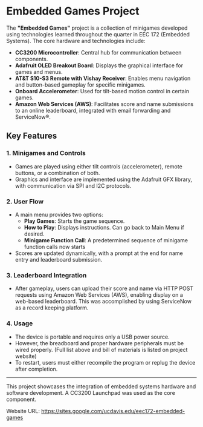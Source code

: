 # Embedded Games Project

The **"Embedded Games"** project is a collection of minigames developed using technologies learned throughout the quarter in EEC 172 (Embedded Systems). The core hardware and technologies include:

- **CC3200 Microcontroller**: Central hub for communication between components.
- **Adafruit OLED Breakout Board**: Displays the graphical interface for games and menus.
- **AT&T S10-S3 Remote with Vishay Receiver**: Enables menu navigation and button-based gameplay for specific minigames.
- **Onboard Accelerometer**: Used for tilt-based motion control in certain games.
- **Amazon Web Services (AWS)**: Facilitates score and name submissions to an online leaderboard, integrated with email forwarding and ServiceNow®.

## Key Features

### 1. Minigames and Controls
- Games are played using either tilt controls (accelerometer), remote buttons, or a combination of both.
- Graphics and interface are implemented using the Adafruit GFX library, with communication via SPI and I2C protocols.

### 2. User Flow
- A main menu provides two options:
  - **Play Games**: Starts the game sequence.
  - **How to Play**: Displays instructions. Can go back to Main Menu if desired.
  - **Minigame Function Call**: A predetermined sequence of minigame function calls now starts
- Scores are updated dynamically, with a prompt at the end for name entry and leaderboard submission.

### 3. Leaderboard Integration
- After gameplay, users can upload their score and name via HTTP POST requests using Amazon Web Services (AWS), enabling display on a web-based leaderboard. This was accomplished by using ServiceNow as a record keeping platform.

### 4. Usage
- The device is portable and requires only a USB power source.
- However, the breadboard and proper hardware peripherals must be wired properly. (Full list above and bill of materials is listed on project website)
- To restart, users must either recompile the program or replug the device after completion.

---

This project showcases the integration of embedded systems hardware and software development. A CC3200 Launchpad was used as the core component.

Website URL: https://sites.google.com/ucdavis.edu/eec172-embedded-games

